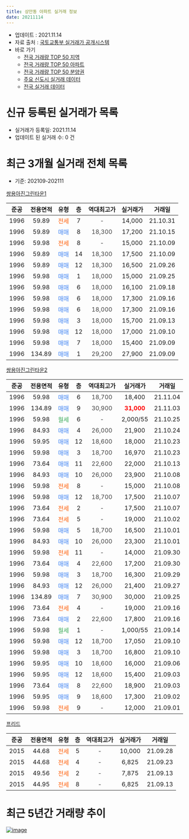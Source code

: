 ```yaml
---
title: 상안동 아파트 실거래 정보
date: 20211114
---
```


* 업데이트 : 2021.11.14
* 자료 출처 : [국토교통부 실거래가 공개시스템](http://rt.molit.go.kr)
* 바로 가기
    * [전국 거래량 TOP 50 지역](https://apt-info.github.io/apt-trade-info/tr)
    * [전국 거래량 TOP 50 아파트](https://apt-info.github.io/apt-trade-info/ta)
    * [전국 거래량 TOP 50 분양권](https://apt-info.github.io/apt-trade-info/tb)
    * [주요 신도시 실거래 데이터](https://apt-info.github.io/apt-trade-info/newtown)
    * [전국 실거래 데이터](https://apt-info.github.io/apt-trade-info/all)



<script async src="https://pagead2.googlesyndication.com/pagead/js/adsbygoogle.js"></script>
<!-- 기본광고 -->
<ins class="adsbygoogle"
     style="display:block"
     data-ad-client="ca-pub-1142216861245946"
     data-ad-slot="4805727019"
     data-ad-format="auto"
     data-full-width-responsive="true"></ins>
<script>
     (adsbygoogle = window.adsbygoogle || []).push({});
</script>


# 신규 등록된 실거래가 목록

* 실거래가 등록일: 2021.11.14
* 업데이트 된 실거래 수: 0 건




<script async src="https://pagead2.googlesyndication.com/pagead/js/adsbygoogle.js"></script>
<!-- 기본광고 -->
<ins class="adsbygoogle"
     style="display:block"
     data-ad-client="ca-pub-1142216861245946"
     data-ad-slot="4805727019"
     data-ad-format="auto"
     data-full-width-responsive="true"></ins>
<script>
     (adsbygoogle = window.adsbygoogle || []).push({});
</script>


# 최근 3개월 실거래 전체 목록
* 기준: 202109-202111


[쌍용아진그린타운1](https://search.naver.com/search.naver?query=%EC%8C%8D%EC%9A%A9%EC%95%84%EC%A7%84%EA%B7%B8%EB%A6%B0%ED%83%80%EC%9A%B41)

|준공|전용면적|유형|층|역대최고가|실거래가|거래일|
|:---:|:---:|:---:|:---:|:---:|:---:|:---:|
|1996|59.89|<span style="color:#FF5A00">전세</span>|7|<span style="color:#444444">-</span>|14,000|21.10.31|
|1996|59.89|<span style="color:#4285F3">매매</span>|8|<span style="color:#444444">18,300</span>|17,200|21.10.15|
|1996|59.98|<span style="color:#FF5A00">전세</span>|8|<span style="color:#444444">-</span>|15,000|21.10.09|
|1996|59.89|<span style="color:#4285F3">매매</span>|14|<span style="color:#444444">18,300</span>|17,500|21.10.09|
|1996|59.89|<span style="color:#4285F3">매매</span>|12|<span style="color:#444444">18,300</span>|16,500|21.09.26|
|1996|59.98|<span style="color:#4285F3">매매</span>|1|<span style="color:#444444">18,000</span>|15,000|21.09.25|
|1996|59.98|<span style="color:#4285F3">매매</span>|6|<span style="color:#444444">18,000</span>|16,100|21.09.18|
|1996|59.98|<span style="color:#4285F3">매매</span>|6|<span style="color:#444444">18,000</span>|17,300|21.09.16|
|1996|59.98|<span style="color:#4285F3">매매</span>|6|<span style="color:#444444">18,000</span>|17,300|21.09.16|
|1996|59.98|<span style="color:#4285F3">매매</span>|3|<span style="color:#444444">18,000</span>|15,700|21.09.13|
|1996|59.98|<span style="color:#4285F3">매매</span>|12|<span style="color:#444444">18,000</span>|17,000|21.09.10|
|1996|59.98|<span style="color:#4285F3">매매</span>|7|<span style="color:#444444">18,000</span>|15,400|21.09.09|
|1996|134.89|<span style="color:#4285F3">매매</span>|1|<span style="color:#444444">29,200</span>|27,900|21.09.09|

[쌍용아진그린타운2](https://search.naver.com/search.naver?query=%EC%8C%8D%EC%9A%A9%EC%95%84%EC%A7%84%EA%B7%B8%EB%A6%B0%ED%83%80%EC%9A%B42)

|준공|전용면적|유형|층|역대최고가|실거래가|거래일|
|:---:|:---:|:---:|:---:|:---:|:---:|:---:|
|1996|59.98|<span style="color:#4285F3">매매</span>|6|<span style="color:#444444">18,700</span>|18,400|21.11.04|
|1996|134.89|<span style="color:#4285F3">매매</span>|9|<span style="color:#444444">30,900</span>|<b><span style="color:#FF0000">31,000</span></b>|21.11.03|
|1996|59.98|<span style="color:#34A853">월세</span>|6|<span style="color:#444444">-</span>|2,000/55|21.10.25|
|1996|84.93|<span style="color:#4285F3">매매</span>|4|<span style="color:#444444">26,000</span>|21,900|21.10.24|
|1996|59.95|<span style="color:#4285F3">매매</span>|12|<span style="color:#444444">18,600</span>|18,000|21.10.23|
|1996|59.98|<span style="color:#4285F3">매매</span>|3|<span style="color:#444444">18,700</span>|16,970|21.10.23|
|1996|73.64|<span style="color:#4285F3">매매</span>|11|<span style="color:#444444">22,600</span>|22,000|21.10.13|
|1996|84.93|<span style="color:#4285F3">매매</span>|10|<span style="color:#444444">26,000</span>|23,900|21.10.08|
|1996|59.98|<span style="color:#FF5A00">전세</span>|8|<span style="color:#444444">-</span>|15,000|21.10.08|
|1996|59.98|<span style="color:#4285F3">매매</span>|12|<span style="color:#444444">18,700</span>|17,500|21.10.07|
|1996|73.64|<span style="color:#FF5A00">전세</span>|2|<span style="color:#444444">-</span>|17,500|21.10.07|
|1996|73.64|<span style="color:#FF5A00">전세</span>|5|<span style="color:#444444">-</span>|19,000|21.10.02|
|1996|59.98|<span style="color:#4285F3">매매</span>|5|<span style="color:#444444">18,700</span>|16,500|21.10.01|
|1996|84.93|<span style="color:#4285F3">매매</span>|10|<span style="color:#444444">26,000</span>|23,300|21.10.01|
|1996|59.98|<span style="color:#FF5A00">전세</span>|11|<span style="color:#444444">-</span>|14,000|21.09.30|
|1996|73.64|<span style="color:#4285F3">매매</span>|4|<span style="color:#444444">22,600</span>|17,200|21.09.30|
|1996|59.98|<span style="color:#4285F3">매매</span>|3|<span style="color:#444444">18,700</span>|16,300|21.09.29|
|1996|84.93|<span style="color:#4285F3">매매</span>|12|<span style="color:#444444">26,000</span>|21,400|21.09.27|
|1996|134.89|<span style="color:#4285F3">매매</span>|7|<span style="color:#444444">30,900</span>|30,000|21.09.25|
|1996|73.64|<span style="color:#FF5A00">전세</span>|4|<span style="color:#444444">-</span>|19,000|21.09.16|
|1996|73.64|<span style="color:#4285F3">매매</span>|2|<span style="color:#444444">22,600</span>|17,800|21.09.16|
|1996|59.98|<span style="color:#34A853">월세</span>|1|<span style="color:#444444">-</span>|1,000/55|21.09.14|
|1996|59.98|<span style="color:#4285F3">매매</span>|12|<span style="color:#444444">18,700</span>|17,050|21.09.10|
|1996|59.98|<span style="color:#4285F3">매매</span>|3|<span style="color:#444444">18,700</span>|16,800|21.09.10|
|1996|59.95|<span style="color:#4285F3">매매</span>|10|<span style="color:#444444">18,600</span>|16,000|21.09.06|
|1996|59.95|<span style="color:#4285F3">매매</span>|12|<span style="color:#444444">18,600</span>|15,400|21.09.03|
|1996|73.64|<span style="color:#4285F3">매매</span>|8|<span style="color:#444444">22,600</span>|18,900|21.09.03|
|1996|59.95|<span style="color:#4285F3">매매</span>|9|<span style="color:#444444">18,600</span>|17,300|21.09.02|
|1996|59.98|<span style="color:#FF5A00">전세</span>|9|<span style="color:#444444">-</span>|12,000|21.09.01|


<script async src="https://pagead2.googlesyndication.com/pagead/js/adsbygoogle.js"></script>
<!-- 기본광고 -->
<ins class="adsbygoogle"
     style="display:block"
     data-ad-client="ca-pub-1142216861245946"
     data-ad-slot="4805727019"
     data-ad-format="auto"
     data-full-width-responsive="true"></ins>
<script>
     (adsbygoogle = window.adsbygoogle || []).push({});
</script>


[프리드](https://search.naver.com/search.naver?query=%ED%94%84%EB%A6%AC%EB%93%9C)

|준공|전용면적|유형|층|역대최고가|실거래가|거래일|
|:---:|:---:|:---:|:---:|:---:|:---:|:---:|
|2015|44.68|<span style="color:#FF5A00">전세</span>|5|<span style="color:#444444">-</span>|10,000|21.09.28|
|2015|44.68|<span style="color:#FF5A00">전세</span>|4|<span style="color:#444444">-</span>|6,825|21.09.23|
|2015|49.56|<span style="color:#FF5A00">전세</span>|2|<span style="color:#444444">-</span>|7,875|21.09.13|
|2015|44.95|<span style="color:#FF5A00">전세</span>|8|<span style="color:#444444">-</span>|6,825|21.09.13|



<script async src="https://pagead2.googlesyndication.com/pagead/js/adsbygoogle.js"></script>
<!-- 기본광고 -->
<ins class="adsbygoogle"
     style="display:block"
     data-ad-client="ca-pub-1142216861245946"
     data-ad-slot="4805727019"
     data-ad-format="auto"
     data-full-width-responsive="true"></ins>
<script>
     (adsbygoogle = window.adsbygoogle || []).push({});
</script>


# 최근 5년간 거래량 추이


<div style="width:100%;">
    <canvas id="deal_progress" height="200"></canvas>
</div>

<script>
new Chart(document.getElementById("deal_progress"), {
    type: 'line',
    data: {
        labels: ['16.01','16.02','16.03','16.04','16.05','16.06','16.07','16.08','16.09','16.10','16.11','16.12','17.01','17.02','17.03','17.04','17.05','17.06','17.07','17.08','17.09','17.10','17.11','17.12','18.01','18.02','18.03','18.04','18.05','18.06','18.07','18.08','18.09','18.10','18.11','18.12','19.01','19.02','19.03','19.04','19.05','19.06','19.07','19.08','19.09','19.10','19.11','19.12','20.01','20.02','20.03','20.04','20.05','20.06','20.07','20.08','20.09','20.10','20.11','20.12','21.01','21.02','21.03','21.04','21.05','21.06','21.07','21.08','21.09','21.10','21.11'],
        datasets: [{
            label: '매매/분양권',
            data: [2,7,12,5,16,6,5,8,5,9,5,5,6,9,7,7,11,10,9,8,9,4,5,3,5,9,12,12,9,8,7,7,7,4,4,8,6,5,5,6,9,4,7,8,13,11,23,7,10,7,8,2,7,9,5,3,7,9,19,27,10,4,11,8,15,28,13,37,20,10,2],
            borderColor: "rgba(66, 133, 243, 1)",
            backgroundColor: "rgba(66, 133, 243, 0.05)",
            borderWidth: 1,
            pointRadius: 0,
            fill: false,
            lineTension: 0
        },{
            label: '전/월세',
            data: [8,3,12,6,8,5,5,7,6,6,5,7,3,6,5,4,4,4,3,3,11,2,7,6,8,6,7,8,10,8,9,9,8,10,11,2,3,9,17,13,8,12,7,13,12,12,13,19,10,7,9,6,10,7,5,1,3,3,16,19,4,9,9,8,5,10,13,11,8,6,0],
            borderColor: "rgba(255, 90, 0, 1)",
            backgroundColor: "rgba(255, 90, 0, 0.05)",
            borderWidth: 1,
            pointRadius: 0,
            fill: false,
            lineTension: 0
        },{
            label: '합계',
            data: [10,10,24,11,24,11,10,15,11,15,10,12,9,15,12,11,15,14,12,11,20,6,12,9,13,15,19,20,19,16,16,16,15,14,15,10,9,14,22,19,17,16,14,21,25,23,36,26,20,14,17,8,17,16,10,4,10,12,35,46,14,13,20,16,20,38,26,48,28,16,2],
            borderColor: "rgba(0, 0, 0, 1)",
            backgroundColor: "rgba(0, 0, 0, 0.03)",
            borderWidth: 0.1,
            pointRadius: 0,
            fill: true,
            lineTension: 0
        }
        ]
    },
    options: {
        responsive: true,
        title: {
            display: false
        },
        tooltips: {
            mode: 'index',
            intersect: false
        },
        hover: {
            mode: 'nearest',
            intersect: true
        },
        scales: {
            xAxes: [{
                display: true,
                scaleLabel: {
                    display: true,
                    labelString: '년/월'
                }
            }],
            yAxes: [{
                display: true,
                ticks: {
                    suggestedMin: 0,
                },
                scaleLabel: {
                    display: true,
                    labelString: '실거래 수'
                }
            }]
        }
    }
});

</script>


[![image](https://apt-info.github.io/images/2020-01-03-apt-trade-info/1024x500.png)](https://play.google.com/store/apps/details?id=com.aptinfo.apttradeinfo)

